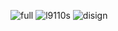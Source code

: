 ![full](https://user-images.githubusercontent.com/37397382/39858448-8d2de2e4-5471-11e8-9aa4-756357eb9625.png)
![l9110s](https://user-images.githubusercontent.com/37397382/39858438-892d2808-5471-11e8-94f3-9abe2320c4be.png)
![disign](https://user-images.githubusercontent.com/37397382/39860757-7780d034-5479-11e8-86c2-b9fa69775dd4.png)
